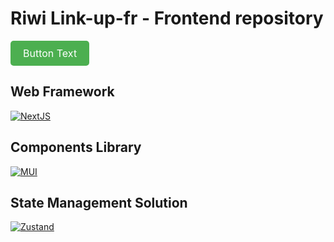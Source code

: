 ﻿# Riwi Link-up-fr - Frontend repository
 <a href="https://www.riwilinkup.com/" style="background-color:#4CAF50;color:white;padding:10px 20px;text-align:center;text-decoration:none;display:inline-block;border-radius:5px;font-size:16px;">Button Text</a>
 ## Web Framework
[![NextJS](https://miro.medium.com/v2/resize:fit:1000/1*KDMx1YspSrBcFJG-NDZgDg.png)](https://nextjs.org/docs)
 ## Components Library
[![MUI](https://miro.medium.com/v2/resize:fit:1200/1*fEyeESs-HxVR7Zlr-fdlvw.png)](https://mui.com/material-ui/getting-started/)
 ## State Management Solution
[![Zustand](https://raw.githubusercontent.com/pmndrs/zustand/main/docs/bear.jpg)](https://zustand.docs.pmnd.rs/getting-started/introduction)




